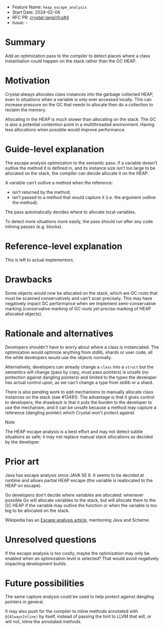 - Feature Name: `heap_escape_analysis`
- Start Date: 2024-02-06
- RFC PR: [crystal-lang/rfcs#4](https://github.com/crystal-lang/rfcs/pull/4)
- Issue: -

# Summary

Add an optimization pass to the compiler to detect places where a class instantiation could happen on the stack rather than the GC HEAP.

# Motivation

Crystal always allocates class instances into the garbage collected HEAP, even in situations when a variable is only ever accessed locally. This can increase pressure on the GC that needs to allocate then do a collection to reclaim the memory.

Allocating in the HEAP is much slower than allocating on the stack. The GC is also a potential contention point in a multithreaded environment. Having less allocations when possible would improve performance.

# Guide-level explanation

The escape analysis optimization to the semantic pass: if a variable doesn’t outlive the method it is defined in, and its instance size isn’t too large to be allocated on the stack, the compiler can decide allocate it on the HEAP.

A variable can’t outlive a method when the reference:

- isn’t returned by the method;
- isn’t passed to a method that would capture it (i.e. the argument outlive the method).

The pass automatically decides where to allocate local variables.

To detect more situations more easily, the pass should run after any code inlining passes (e.g. blocks). 

# Reference-level explanation

This is left to actual implementors.

# Drawbacks

Some objects would now be allocated on the stack, which are GC roots that must be scanned conservatively and can't scan precisely. This may have negatively impact GC performance when we implement semi-conservative marking (conservative marking of GC roots _yet_ precise marking of HEAP allocated objects).

# Rationale and alternatives

Developers shouldn't have to worry about where a class is instanciated. The optimization would optimize anything from stdlib, shards or user code, all the while developers would use the objects normally.

Alternatively, developers can already change a `class` into a `struct` but the semantics will change (pass by copy, must pass pointers) is unsafe (no protection against dangling pointers) and limited to the types the developer has actual control upon, as we can't change a type from stdlib or a shard.

There is also pending work to add mechanisms to manually allocate class instances on the stack (see #13481). The advantage is that it gives control to developers, the drawback is that it puts the burden to the developer to use the mechanism, and it can be unsafe because a method may capture a reference (dangling pointer) which Crystal won't protect against.

> [!NOTE]
The HEAP escape analysis is a best effort and may not detect subtle situations as safe; it may not replace manual stack allocations as decided by the developer.

# Prior art

Java has escape analysis since JAVA SE 6. It seems to be decided at runtime and allows partial HEAP escape (the variable is reallocated to the HEAP on escape).

Go developers don’t decide where variables are allocated: whenever possible Go will allocate variables to the stack, but will allocate them to the GC HEAP if the variable may outlive the function or when the variable is too big to be allocated on the stack.

Wikipedia has an [Escape analysis article](https://en.wikipedia.org/wiki/Escape_analysis), mentioning Java and Scheme.

# Unresolved questions

If the escape analysis is too costly, maybe the optimization may only be enabled when an optimization level is selected? That would avoid negatively impacting development builds.

# Future possibilities

The same capture analysis could be used to help protect against dangling pointers in general.

It may also push for the compiler to inline methods annotated with `@[AlwaysInline]` by itself, instead of passing the hint to LLVM that will, or will not, inline the annotated methods.
